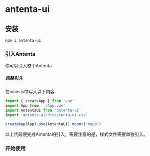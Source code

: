 # antenta-ui

## 安装
```shell
npm i antenta-ui
```

### 引入Antenta

你可以引入整个Antenta

##### 完整引入

在main.js中写入以下内容

```javascript
import { createApp } from 'vue'
import App from './App.vue'
import AntentaUI from 'antenta-ui'
import 'antenta-ui/dist/tenta-ui.css'

createApp(App).use(AntentaUI).mount("#app")
```

以上代码便完成Antenta的引入，需要注意的是，样式文件需要单独引入。

### 开始使用

